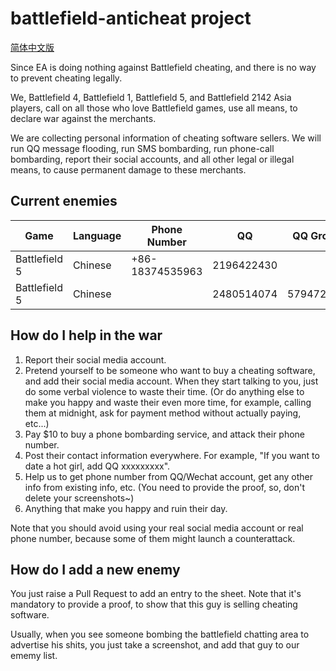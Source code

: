# battlefield-anticheat project

[简体中文版](./README_zh_CN.md)

Since EA is doing nothing against Battlefield cheating, and there is no way to prevent cheating legally. 

We, Battlefield 4, Battlefield 1, Battlefield 5, and Battlefield 2142 Asia players, call on all those who love Battlefield games, use all means, to declare war against the merchants. 

We are collecting personal information of cheating software sellers. We will run QQ message flooding, run SMS bombarding, run phone-call bombarding, report their social accounts, and all other legal or illegal means, to cause permanent damage to these merchants. 

## Current enemies

|Game         |Language|Phone Number   |QQ        |QQ Group  |WeChat|Baidu Netdisk|Proof              |
|-------------|--------|---------------|----------|----------|------|-------------|-------------------|
|Battlefield 5|Chinese |+86-18374535963|2196422430|          |      |qsesqw       |[link](proof/1.png)|
|Battlefield 5|Chinese |               |2480514074|579472830 |      |             |[link](proof/2.png)|

## How do I help in the war

1. Report their social media account. 
2. Pretend yourself to be someone who want to buy a cheating software, and add their social media account. When they start talking to you, just do some verbal violence to waste their time. (Or do anything else to make you happy and waste their even more time, for example, calling them at midnight, ask for payment method without actually paying, etc...)
3. Pay $10 to buy a phone bombarding service, and attack their phone number. 
4. Post their contact information everywhere. For example, "If you want to date a hot girl, add QQ xxxxxxxxx". 
5. Help us to get phone number from QQ/Wechat account, get any other info from existing info, etc. (You need to provide the proof, so, don't delete your screenshots~)
6. Anything that make you happy and ruin their day. 

Note that you should avoid using your real social media account or real phone number, because some of them might launch a counterattack. 

## How do I add a new enemy

You just raise a Pull Request to add an entry to the sheet. Note that it's mandatory to provide a proof, to show that this guy is selling cheating software. 

Usually, when you see someone bombing the battlefield chatting area to advertise his shits, you just take a screenshot, and add that guy to our ememy list. 

